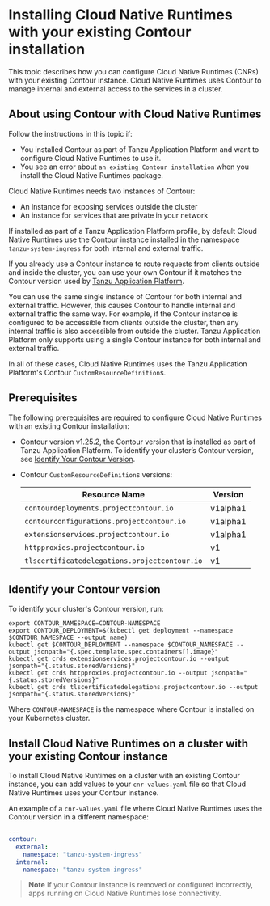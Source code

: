 # Installing Cloud Native Runtimes with your existing Contour installation

This topic describes how you can configure Cloud Native Runtimes (CNRs) with your existing Contour
instance. Cloud Native Runtimes uses Contour to manage internal and external access to the services
in a cluster.

## <a id='overview'></a> About using Contour with Cloud Native Runtimes

Follow the instructions in this topic if:

- You installed Contour as part of Tanzu Application Platform and want to configure Cloud Native Runtimes to use it.
- You see an error about `an existing Contour installation` when you install the Cloud Native Runtimes package.

Cloud Native Runtimes needs two instances of Contour:

- An instance for exposing services outside the cluster
- An instance for services that are private in your network

If installed as part of a Tanzu Application Platform profile,
by default Cloud Native Runtimes use the Contour instance installed in the
namespace `tanzu-system-ingress` for both internal and external traffic.

If you already use a Contour instance to route requests from clients outside and
inside the cluster, you can use your own Contour if it matches the Contour
version used by [Tanzu Application Platform](../../cert-manager/install.hbs.md).

You can use the same single instance of Contour for both internal and external
traffic. However, this causes Contour to handle internal and external traffic
the same way. For example, if the Contour instance is configured to be
accessible from clients outside the cluster, then any internal traffic is also
accessible from outside the cluster. Tanzu Application Platform only supports
using a single Contour instance for both internal and external traffic.

In all of these cases, Cloud Native Runtimes uses the Tanzu Application Platform's Contour `CustomResourceDefinition`s.

## <a id='prerecs'></a> Prerequisites

The following prerequisites are required to configure Cloud Native Runtimes with an existing Contour installation:

- Contour version v1.25.2, the Contour version that is installed as part of Tanzu Application Platform. To identify your cluster’s Contour version, see [Identify Your Contour Version](#identify-version).
- Contour `CustomResourceDefinition`s versions:

    | Resource Name                                 | Version  |
    | ----------------------------------------------| -------- |
    | `contourdeployments.projectcontour.io`        | v1alpha1 |
    | `contourconfigurations.projectcontour.io`     | v1alpha1 |
    | `extensionservices.projectcontour.io`         | v1alpha1 |
    | `httpproxies.projectcontour.io`               | v1       |
    | `tlscertificatedelegations.projectcontour.io` | v1       |

## <a id='identify-version'></a> Identify your Contour version

To identify your cluster's Contour version, run:

```console
export CONTOUR_NAMESPACE=CONTOUR-NAMESPACE
export CONTOUR_DEPLOYMENT=$(kubectl get deployment --namespace $CONTOUR_NAMESPACE --output name)
kubectl get $CONTOUR_DEPLOYMENT --namespace $CONTOUR_NAMESPACE --output jsonpath="{.spec.template.spec.containers[].image}"
kubectl get crds extensionservices.projectcontour.io --output jsonpath="{.status.storedVersions}"
kubectl get crds httpproxies.projectcontour.io --output jsonpath="{.status.storedVersions}"
kubectl get crds tlscertificatedelegations.projectcontour.io --output jsonpath="{.status.storedVersions}"
```

Where `CONTOUR-NAMESPACE` is the namespace where Contour is installed on your Kubernetes cluster.

## <a id='install-existing-contour'></a> Install Cloud Native Runtimes on a cluster with your existing Contour instance

To install Cloud Native Runtimes on a cluster with an existing Contour instance,
you can add values to your `cnr-values.yaml` file so that Cloud Native Runtimes uses your Contour instance.

An example of a `cnr-values.yaml` file where Cloud Native Runtimes uses the Contour version in a different namespace:

```yaml
---
contour:
  external:
    namespace: "tanzu-system-ingress"
  internal:
    namespace: "tanzu-system-ingress"
```

> **Note** If your Contour instance is removed or configured incorrectly, apps running on Cloud Native Runtimes lose connectivity.
